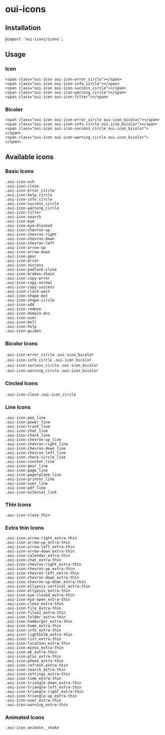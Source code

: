 # oui-icons

<component-status cx-design="partial" ux="rc"></component-status>

## Installation

```less
@import 'oui-icons/icons';
```

## Usage

### Icon

```html:preview
<span class="oui-icon oui-icon-error_circle"></span>
<span class="oui-icon oui-icon-info_circle"></span>
<span class="oui-icon oui-icon-success_circle"></span>
<span class="oui-icon oui-icon-warning_circle"></span>
<span class="oui-icon oui-icon-filter"></span>
```

### Bicolor

```html:preview
<span class="oui-icon oui-icon-error_circle oui-icon_bicolor"></span>
<span class="oui-icon oui-icon-info_circle oui-icon_bicolor"></span>
<span class="oui-icon oui-icon-success_circle oui-icon_bicolor"></span>
<span class="oui-icon oui-icon-warning_circle oui-icon_bicolor"></span>
```

## Available icons

### Basic Icons

<div class="row">
  <div class="oui-icon-badge">
    <div class="oui-icon-badge__preview"><span class="oui-icon oui-icon-ovh" aria-hidden="true"></span></div>
    <div class="oui-icon-badge__code"><code>.oui-icon-ovh</code></div>
  </div>

  <div class="oui-icon-badge">
    <div class="oui-icon-badge__preview"><span class="oui-icon oui-icon-close" aria-hidden="true"></span></div>
    <div class="oui-icon-badge__code"><code>.oui-icon-close</code></div>
  </div>

  <div class="oui-icon-badge">
    <div class="oui-icon-badge__preview"><span class="oui-icon oui-icon-error_circle" aria-hidden="true"></span></div>
    <div class="oui-icon-badge__code"><code>.oui-icon-error_circle</code></div>
  </div>

  <div class="oui-icon-badge">
    <div class="oui-icon-badge__preview"><span class="oui-icon oui-icon-help_circle" aria-hidden="true"></span></div>
    <div class="oui-icon-badge__code"><code>.oui-icon-help_circle</code></div>
  </div>

  <div class="oui-icon-badge">
    <div class="oui-icon-badge__preview"><span class="oui-icon oui-icon-info_circle" aria-hidden="true"></span></div>
    <div class="oui-icon-badge__code"><code>.oui-icon-info_circle</code></div>
  </div>

  <div class="oui-icon-badge">
    <div class="oui-icon-badge__preview"><span class="oui-icon oui-icon-success_circle" aria-hidden="true"></span></div>
    <div class="oui-icon-badge__code"><code>.oui-icon-success_circle</code></div>
  </div>

  <div class="oui-icon-badge">
    <div class="oui-icon-badge__preview"><span class="oui-icon oui-icon-warning_circle" aria-hidden="true"></span></div>
    <div class="oui-icon-badge__code"><code>.oui-icon-warning_circle</code></div>
  </div>

  <div class="oui-icon-badge">
    <div class="oui-icon-badge__preview"><span class="oui-icon oui-icon-filter" aria-hidden="true"></span></div>
    <div class="oui-icon-badge__code"><code>.oui-icon-filter</code></div>
  </div>

  <div class="oui-icon-badge">
    <div class="oui-icon-badge__preview"><span class="oui-icon oui-icon-search" aria-hidden="true"></span></div>
    <div class="oui-icon-badge__code"><code>.oui-icon-search</code></div>
  </div>

  <div class="oui-icon-badge">
    <div class="oui-icon-badge__preview"><span class="oui-icon oui-icon-eye" aria-hidden="true"></span></div>
    <div class="oui-icon-badge__code"><code>.oui-icon-eye</code></div>
  </div>

  <div class="oui-icon-badge">
    <div class="oui-icon-badge__preview"><span class="oui-icon oui-icon-eye-blocked" aria-hidden="true"></span></div>
    <div class="oui-icon-badge__code"><code>.oui-icon-eye-blocked</code></div>
  </div>

  <div class="oui-icon-badge">
    <div class="oui-icon-badge__preview"><span class="oui-icon oui-icon-chevron-up" aria-hidden="true"></span></div>
    <div class="oui-icon-badge__code"><code>.oui-icon-chevron-up</code></div>
  </div>

  <div class="oui-icon-badge">
    <div class="oui-icon-badge__preview"><span class="oui-icon oui-icon-chevron-right" aria-hidden="true"></span></div>
    <div class="oui-icon-badge__code"><code>.oui-icon-chevron-right</code></div>
  </div>

  <div class="oui-icon-badge">
    <div class="oui-icon-badge__preview"><span class="oui-icon oui-icon-chevron-down" aria-hidden="true"></span></div>
    <div class="oui-icon-badge__code"><code>.oui-icon-chevron-down</code></div>
  </div>

  <div class="oui-icon-badge">
    <div class="oui-icon-badge__preview"><span class="oui-icon oui-icon-chevron-left" aria-hidden="true"></span></div>
    <div class="oui-icon-badge__code"><code>.oui-icon-chevron-left</code></div>
  </div>

  <div class="oui-icon-badge">
    <div class="oui-icon-badge__preview"><span class="oui-icon oui-icon-arrow-up" aria-hidden="true"></span></div>
    <div class="oui-icon-badge__code"><code>.oui-icon-arrow-up</code></div>
  </div>

  <div class="oui-icon-badge">
    <div class="oui-icon-badge__preview"><span class="oui-icon oui-icon-arrow-down" aria-hidden="true"></span></div>
    <div class="oui-icon-badge__code"><code>.oui-icon-arrow-down</code></div>
  </div>

  <div class="oui-icon-badge">
    <div class="oui-icon-badge__preview"><span class="oui-icon oui-icon-gear" aria-hidden="true"></span></div>
    <div class="oui-icon-badge__code"><code>.oui-icon-gear</code></div>
  </div>

  <div class="oui-icon-badge">
    <div class="oui-icon-badge__preview"><span class="oui-icon oui-icon-error" aria-hidden="true"></span></div>
    <div class="oui-icon-badge__code"><code>.oui-icon-error</code></div>
  </div>

  <div class="oui-icon-badge">
    <div class="oui-icon-badge__preview"><span class="oui-icon oui-icon-success" aria-hidden="true"></span></div>
    <div class="oui-icon-badge__code"><code>.oui-icon-success</code></div>
  </div>

  <div class="oui-icon-badge">
    <div class="oui-icon-badge__preview"><span class="oui-icon oui-icon-padlock-close" aria-hidden="true"></span></div>
    <div class="oui-icon-badge__code"><code>.oui-icon-padlock-close</code></div>
  </div>

  <div class="oui-icon-badge">
    <div class="oui-icon-badge__preview"><span class="oui-icon oui-icon-broken-chain" aria-hidden="true"></span></div>
    <div class="oui-icon-badge__code"><code>.oui-icon-broken-chain</code></div>
  </div>

  <div class="oui-icon-badge">
    <div class="oui-icon-badge__preview"><span class="oui-icon oui-icon-copy-error" aria-hidden="true"></span></div>
    <div class="oui-icon-badge__code"><code>.oui-icon-copy-error</code></div>
  </div>

  <div class="oui-icon-badge">
    <div class="oui-icon-badge__preview"><span class="oui-icon oui-icon-copy-normal" aria-hidden="true"></span></div>
    <div class="oui-icon-badge__code"><code>.oui-icon-copy-normal</code></div>
  </div>

  <div class="oui-icon-badge">
    <div class="oui-icon-badge__preview"><span class="oui-icon oui-icon-copy-success" aria-hidden="true"></span></div>
    <div class="oui-icon-badge__code"><code>.oui-icon-copy-success</code></div>
  </div>

  <div class="oui-icon-badge">
    <div class="oui-icon-badge__preview"><span class="oui-icon oui-icon-clock-wait" aria-hidden="true"></span></div>
    <div class="oui-icon-badge__code"><code>.oui-icon-clock-wait</code></div>
  </div>

  <div class="oui-icon-badge">
    <div class="oui-icon-badge__preview"><span class="oui-icon oui-icon-shape-dot" aria-hidden="true"></span></div>
    <div class="oui-icon-badge__code"><code>.oui-icon-shape-dot</code></div>
  </div>

  <div class="oui-icon-badge">
    <div class="oui-icon-badge__preview"><span class="oui-icon oui-icon-shape-circle" aria-hidden="true"></span></div>
    <div class="oui-icon-badge__code"><code>.oui-icon-shape-circle</code></div>
  </div>

  <div class="oui-icon-badge">
    <div class="oui-icon-badge__preview"><span class="oui-icon oui-icon-add" aria-hidden="true"></span></div>
    <div class="oui-icon-badge__code"><code>.oui-icon-add</code></div>
  </div>

  <div class="oui-icon-badge">
    <div class="oui-icon-badge__preview"><span class="oui-icon oui-icon-remove" aria-hidden="true"></span></div>
    <div class="oui-icon-badge__code"><code>.oui-icon-remove</code></div>
  </div>

  <div class="oui-icon-badge">
    <div class="oui-icon-badge__preview"><span class="oui-icon oui-icon-domain-dns" aria-hidden="true"></span></div>
    <div class="oui-icon-badge__code"><code>.oui-icon-domain-dns</code></div>
  </div>

  <div class="oui-icon-badge">
    <div class="oui-icon-badge__preview"><span class="oui-icon oui-icon-user" aria-hidden="true"></span></div>
    <div class="oui-icon-badge__code"><code>.oui-icon-user</code></div>
  </div>

  <div class="oui-icon-badge">
    <div class="oui-icon-badge__preview"><span class="oui-icon oui-icon-bell" aria-hidden="true"></span></div>
    <div class="oui-icon-badge__code"><code>.oui-icon-bell</code></div>
  </div>

   <div class="oui-icon-badge">
    <div class="oui-icon-badge__preview"><span class="oui-icon oui-icon-help" aria-hidden="true"></span></div>
    <div class="oui-icon-badge__code"><code>.oui-icon-help</code></div>
  </div>

  <div class="oui-icon-badge">
    <div class="oui-icon-badge__preview"><span class="oui-icon oui-icon-guides" aria-hidden="true"></span></div>
    <div class="oui-icon-badge__code"><code>.oui-icon-guides</code></div>
  </div>
</div>

### Bicolor Icons

<div class="row">
  <div class="oui-icon-badge">
    <div class="oui-icon-badge__preview"><span class="oui-icon oui-icon-error_circle oui-icon_bicolor" aria-hidden="true"></span></div>
    <div class="oui-icon-badge__code">
      <code>.oui-icon-error_circle</code>
      <code>.oui-icon_bicolor</code>
    </div>
  </div>

  <div class="oui-icon-badge">
    <div class="oui-icon-badge__preview"><span class="oui-icon oui-icon-info_circle oui-icon_bicolor" aria-hidden="true"></span></div>
    <div class="oui-icon-badge__code">
      <code>.oui-icon-info_circle</code>
      <code>.oui-icon_bicolor</code>
    </div>
  </div>

  <div class="oui-icon-badge">
    <div class="oui-icon-badge__preview"><span class="oui-icon oui-icon-success_circle oui-icon_bicolor" aria-hidden="true"></span></div>
    <div class="oui-icon-badge__code">
      <code>.oui-icon-success_circle</code>
      <code>.oui-icon_bicolor</code>
    </div>
  </div>

  <div class="oui-icon-badge">
    <div class="oui-icon-badge__preview"><span class="oui-icon oui-icon-warning_circle oui-icon_bicolor" aria-hidden="true"></span></div>
    <div class="oui-icon-badge__code">
      <code>.oui-icon-warning_circle</code>
      <code>.oui-icon_bicolor</code>
    </div>
  </div>
</div>

### Circled Icons

<div class="row">
  <div class="oui-icon-badge">
    <div class="oui-icon-badge__preview"><span class="oui-icon oui-icon-close oui-icon_circle" aria-hidden="true"></span></div>
    <div class="oui-icon-badge__code">
      <code>.oui-icon-close</code>
      <code>.oui-icon_circle</code>
    </div>
  </div>
</div>

### Line Icons

<div class="row">
  <div class="oui-icon-badge">
    <div class="oui-icon-badge__preview"><span class="oui-icon oui-icon-pen_line" aria-hidden="true"></span></div>
    <div class="oui-icon-badge__code"><code>.oui-icon-pen_line</code></div>
  </div>

  <div class="oui-icon-badge">
    <div class="oui-icon-badge__preview"><span class="oui-icon oui-icon-power_line" aria-hidden="true"></span></div>
    <div class="oui-icon-badge__code"><code>.oui-icon-power_line</code></div>
  </div>

  <div class="oui-icon-badge">
    <div class="oui-icon-badge__preview"><span class="oui-icon oui-icon-trash_line" aria-hidden="true"></span></div>
    <div class="oui-icon-badge__code"><code>.oui-icon-trash_line</code></div>
  </div>

  <div class="oui-icon-badge">
    <div class="oui-icon-badge__preview"><span class="oui-icon oui-icon-chat_line" aria-hidden="true"></span></div>
    <div class="oui-icon-badge__code"><code>.oui-icon-chat_line</code></div>
  </div>

  <div class="oui-icon-badge">
    <div class="oui-icon-badge__preview"><span class="oui-icon oui-icon-check_line" aria-hidden="true"></span></div>
    <div class="oui-icon-badge__code"><code>.oui-icon-check_line</code></div>
  </div>

  <div class="oui-icon-badge">
    <div class="oui-icon-badge__preview"><span class="oui-icon oui-icon-chevron-up_line" aria-hidden="true"></span></div>
    <div class="oui-icon-badge__code"><code>.oui-icon-chevron-up_line</code></div>
  </div>

  <div class="oui-icon-badge">
    <div class="oui-icon-badge__preview"><span class="oui-icon oui-icon-chevron-right_line" aria-hidden="true"></span></div>
    <div class="oui-icon-badge__code"><code>.oui-icon-chevron-right_line</code></div>
  </div>

  <div class="oui-icon-badge">
    <div class="oui-icon-badge__preview"><span class="oui-icon oui-icon-chevron-down_line" aria-hidden="true"></span></div>
    <div class="oui-icon-badge__code"><code>.oui-icon-chevron-down_line</code></div>
  </div>

  <div class="oui-icon-badge">
    <div class="oui-icon-badge__preview"><span class="oui-icon oui-icon-chevron-left_line" aria-hidden="true"></span></div>
    <div class="oui-icon-badge__code"><code>.oui-icon-chevron-left_line</code></div>
  </div>

  <div class="oui-icon-badge">
    <div class="oui-icon-badge__preview"><span class="oui-icon oui-icon-check-circle_line" aria-hidden="true"></span></div>
    <div class="oui-icon-badge__code"><code>.oui-icon-check-circle_line</code></div>
  </div>

  <div class="oui-icon-badge">
    <div class="oui-icon-badge__preview"><span class="oui-icon oui-icon-counter_line" aria-hidden="true"></span></div>
    <div class="oui-icon-badge__code"><code>.oui-icon-counter_line</code></div>
  </div>

  <div class="oui-icon-badge">
    <div class="oui-icon-badge__preview"><span class="oui-icon oui-icon-gear_line" aria-hidden="true"></span></div>
    <div class="oui-icon-badge__code"><code>.oui-icon-gear_line</code></div>
  </div>

  <div class="oui-icon-badge">
    <div class="oui-icon-badge__preview"><span class="oui-icon oui-icon-page_line" aria-hidden="true"></span></div>
    <div class="oui-icon-badge__code"><code>.oui-icon-page_line</code></div>
  </div>

  <div class="oui-icon-badge">
    <div class="oui-icon-badge__preview"><span class="oui-icon oui-icon-paperplane_line" aria-hidden="true"></span></div>
    <div class="oui-icon-badge__code"><code>.oui-icon-paperplane_line</code></div>
  </div>

  <div class="oui-icon-badge">
    <div class="oui-icon-badge__preview"><span class="oui-icon oui-icon-printer_line" aria-hidden="true"></span></div>
    <div class="oui-icon-badge__code"><code>.oui-icon-printer_line</code></div>
  </div>

  <div class="oui-icon-badge">
    <div class="oui-icon-badge__preview"><span class="oui-icon oui-icon-user_line" aria-hidden="true"></span></div>
    <div class="oui-icon-badge__code"><code>.oui-icon-user_line</code></div>
  </div>

  <div class="oui-icon-badge">
    <div class="oui-icon-badge__preview"><span class="oui-icon oui-icon-pdf_line" aria-hidden="true"></span></div>
    <div class="oui-icon-badge__code"><code>.oui-icon-pdf_line</code></div>
  </div>

  <div class="oui-icon-badge">
    <div class="oui-icon-badge__preview"><span class="oui-icon oui-icon-external_link" aria-hidden="true"></span></div>
    <div class="oui-icon-badge__code"><code>.oui-icon-external_link</code></div>
  </div>
</div>

### Thin Icons

<div class="row">
  <div class="oui-icon-badge">
    <div class="oui-icon-badge__preview"><span class="oui-icon oui-icon-close_thin" aria-hidden="true"></span></div>
    <div class="oui-icon-badge__code"><code>.oui-icon-close_thin</code></div>
  </div>
</div>

### Extra thin Icons 

<div class="row">
  <div class="oui-icon-badge">
    <div class="oui-icon-badge__preview"><span class="oui-icon oui-icon-arrow-right_extra-thin" aria-hidden="true"></span></div>
    <div class="oui-icon-badge__code"><code>.oui-icon-arrow-right_extra-thin</code></div>
  </div>

  <div class="oui-icon-badge">
    <div class="oui-icon-badge__preview"><span class="oui-icon oui-icon-arrow-up_extra-thin" aria-hidden="true"></span></div>
    <div class="oui-icon-badge__code"><code>.oui-icon-arrow-up_extra-thin</code></div>
  </div>

  <div class="oui-icon-badge">
    <div class="oui-icon-badge__preview"><span class="oui-icon oui-icon-arrow-left_extra-thin" aria-hidden="true"></span></div>
    <div class="oui-icon-badge__code"><code>.oui-icon-arrow-left_extra-thin</code></div>
  </div>

  <div class="oui-icon-badge">
    <div class="oui-icon-badge__preview"><span class="oui-icon oui-icon-arrow-down_extra-thin" aria-hidden="true"></span></div>
    <div class="oui-icon-badge__code"><code>.oui-icon-arrow-down_extra-thin</code></div>
  </div>

  <div class="oui-icon-badge">
    <div class="oui-icon-badge__preview"><span class="oui-icon oui-icon-calendar_extra-thin" aria-hidden="true"></span></div>
    <div class="oui-icon-badge__code"><code>.oui-icon-calendar_extra-thin</code></div>
  </div>

  <div class="oui-icon-badge">
    <div class="oui-icon-badge__preview"><span class="oui-icon oui-icon-chat_extra-thin" aria-hidden="true"></span></div>
    <div class="oui-icon-badge__code"><code>.oui-icon-chat_extra-thin</code></div>
  </div>

  <div class="oui-icon-badge">
    <div class="oui-icon-badge__preview"><span class="oui-icon oui-icon-chevron-right_extra-thin" aria-hidden="true"></span></div>
    <div class="oui-icon-badge__code"><code>.oui-icon-chevron-right_extra-thin</code></div>
  </div>

  <div class="oui-icon-badge">
    <div class="oui-icon-badge__preview"><span class="oui-icon oui-icon-chevron-up_extra-thin" aria-hidden="true"></span></div>
    <div class="oui-icon-badge__code"><code>.oui-icon-chevron-up_extra-thin</code></div>
  </div>

  <div class="oui-icon-badge">
    <div class="oui-icon-badge__preview"><span class="oui-icon oui-icon-chevron-left_extra-thin" aria-hidden="true"></span></div>
    <div class="oui-icon-badge__code"><code>.oui-icon-chevron-left_extra-thin</code></div>
  </div>

  <div class="oui-icon-badge">
    <div class="oui-icon-badge__preview"><span class="oui-icon oui-icon-chevron-down_extra-thin" aria-hidden="true"></span></div>
    <div class="oui-icon-badge__code"><code>.oui-icon-chevron-down_extra-thin</code></div>
  </div>

  <div class="oui-icon-badge">
    <div class="oui-icon-badge__preview"><span class="oui-icon oui-icon-chevron-up-down_extra-thin" aria-hidden="true"></span></div>
    <div class="oui-icon-badge__code"><code>.oui-icon-chevron-up-down_extra-thin</code></div>
  </div>

  <div class="oui-icon-badge">
    <div class="oui-icon-badge__preview"><span class="oui-icon oui-icon-ellypsis-vertical_extra-thin" aria-hidden="true"></span></div>
    <div class="oui-icon-badge__code"><code>.oui-icon-ellypsis-vertical_extra-thin</code></div>
  </div>

  <div class="oui-icon-badge">
    <div class="oui-icon-badge__preview"><span class="oui-icon oui-icon-ellypsis_extra-thin" aria-hidden="true"></span></div>
    <div class="oui-icon-badge__code"><code>.oui-icon-ellypsis_extra-thin</code></div>
  </div>

  <div class="oui-icon-badge">
    <div class="oui-icon-badge__preview"><span class="oui-icon oui-icon-eye-closed_extra-thin" aria-hidden="true"></span></div>
    <div class="oui-icon-badge__code"><code>.oui-icon-eye-closed_extra-thin</code></div>
  </div>

  <div class="oui-icon-badge">
    <div class="oui-icon-badge__preview"><span class="oui-icon oui-icon-eye-open_extra-thin" aria-hidden="true"></span></div>
    <div class="oui-icon-badge__code"><code>.oui-icon-eye-open_extra-thin</code></div>
  </div>

  <div class="oui-icon-badge">
    <div class="oui-icon-badge__preview"><span class="oui-icon oui-icon-close_extra-thin" aria-hidden="true"></span></div>
    <div class="oui-icon-badge__code"><code>.oui-icon-close_extra-thin</code></div>
  </div>

  <div class="oui-icon-badge">
    <div class="oui-icon-badge__preview"><span class="oui-icon oui-icon-file_extra-thin" aria-hidden="true"></span></div>
    <div class="oui-icon-badge__code"><code>.oui-icon-file_extra-thin</code></div>
  </div>

  <div class="oui-icon-badge">
    <div class="oui-icon-badge__preview"><span class="oui-icon oui-icon-filex2_extra-thin" aria-hidden="true"></span></div>
    <div class="oui-icon-badge__code"><code>.oui-icon-filex2_extra-thin</code></div>
  </div>

  <div class="oui-icon-badge">
    <div class="oui-icon-badge__preview"><span class="oui-icon oui-icon-folder_extra-thin" aria-hidden="true"></span></div>
    <div class="oui-icon-badge__code"><code>.oui-icon-folder_extra-thin</code></div>
  </div>

  <div class="oui-icon-badge">
    <div class="oui-icon-badge__preview"><span class="oui-icon oui-icon-hamburger_extra-thin" aria-hidden="true"></span></div>
    <div class="oui-icon-badge__code"><code>.oui-icon-hamburger_extra-thin</code></div>
  </div>

  <div class="oui-icon-badge">
    <div class="oui-icon-badge__preview"><span class="oui-icon oui-icon-home_extra-thin" aria-hidden="true"></span></div>
    <div class="oui-icon-badge__code"><code>.oui-icon-home_extra-thin</code></div>
  </div>

  <div class="oui-icon-badge">
    <div class="oui-icon-badge__preview"><span class="oui-icon oui-icon-info_extra-thin" aria-hidden="true"></span></div>
    <div class="oui-icon-badge__code"><code>.oui-icon-info_extra-thin</code></div>
  </div>

  <div class="oui-icon-badge">
    <div class="oui-icon-badge__preview"><span class="oui-icon oui-icon-lightbulb_extra-thin" aria-hidden="true"></span></div>
    <div class="oui-icon-badge__code"><code>.oui-icon-lightbulb_extra-thin</code></div>
  </div>

  <div class="oui-icon-badge">
    <div class="oui-icon-badge__preview"><span class="oui-icon oui-icon-list_extra-thin" aria-hidden="true"></span></div>
    <div class="oui-icon-badge__code"><code>.oui-icon-list_extra-thin</code></div>
  </div>

  <div class="oui-icon-badge">
    <div class="oui-icon-badge__preview"><span class="oui-icon oui-icon-location_extra-thin" aria-hidden="true"></span></div>
    <div class="oui-icon-badge__code"><code>.oui-icon-location_extra-thin</code></div>
  </div>

  <div class="oui-icon-badge">
    <div class="oui-icon-badge__preview"><span class="oui-icon oui-icon-minus_extra-thin" aria-hidden="true"></span></div>
    <div class="oui-icon-badge__code"><code>.oui-icon-minus_extra-thin</code></div>
  </div>

  <div class="oui-icon-badge">
    <div class="oui-icon-badge__preview"><span class="oui-icon oui-icon-ok_extra-thin" aria-hidden="true"></span></div>
    <div class="oui-icon-badge__code"><code>.oui-icon-ok_extra-thin</code></div>
  </div>

  <div class="oui-icon-badge">
    <div class="oui-icon-badge__preview"><span class="oui-icon oui-icon-plus_extra-thin" aria-hidden="true"></span></div>
    <div class="oui-icon-badge__code"><code>.oui-icon-plus_extra-thin</code></div>
  </div>

  <div class="oui-icon-badge">
    <div class="oui-icon-badge__preview"><span class="oui-icon oui-icon-phone_extra-thin" aria-hidden="true"></span></div>
    <div class="oui-icon-badge__code"><code>.oui-icon-phone_extra-thin</code></div>
  </div>

  <div class="oui-icon-badge">
    <div class="oui-icon-badge__preview"><span class="oui-icon oui-icon-refresh_extra-thin" aria-hidden="true"></span></div>
    <div class="oui-icon-badge__code"><code>.oui-icon-refresh_extra-thin</code></div>
  </div>

  <div class="oui-icon-badge">
    <div class="oui-icon-badge__preview"><span class="oui-icon oui-icon-search_extra-thin" aria-hidden="true"></span></div>
    <div class="oui-icon-badge__code"><code>.oui-icon-search_extra-thin</code></div>
  </div>

  <div class="oui-icon-badge">
    <div class="oui-icon-badge__preview"><span class="oui-icon oui-icon-settings_extra-thin" aria-hidden="true"></span></div>
    <div class="oui-icon-badge__code"><code>.oui-icon-settings_extra-thin</code></div>
  </div>

  <div class="oui-icon-badge">
    <div class="oui-icon-badge__preview"><span class="oui-icon oui-icon-time_extra-thin" aria-hidden="true"></span></div>
    <div class="oui-icon-badge__code"><code>.oui-icon-time_extra-thin</code></div>
  </div>

  <div class="oui-icon-badge">
    <div class="oui-icon-badge__preview"><span class="oui-icon oui-icon-triangle-down_extra-thin" aria-hidden="true"></span></div>
    <div class="oui-icon-badge__code"><code>.oui-icon-triangle-down_extra-thin</code></div>
  </div>

  <div class="oui-icon-badge">
    <div class="oui-icon-badge__preview"><span class="oui-icon oui-icon-triangle-left_extra-thin" aria-hidden="true"></span></div>
    <div class="oui-icon-badge__code"><code>.oui-icon-triangle-left_extra-thin</code></div>
  </div>

  <div class="oui-icon-badge">
    <div class="oui-icon-badge__preview"><span class="oui-icon oui-icon-triangle-right_extra-thin" aria-hidden="true"></span></div>
    <div class="oui-icon-badge__code"><code>.oui-icon-triangle-right_extra-thin</code></div>
  </div>

  <div class="oui-icon-badge">
    <div class="oui-icon-badge__preview"><span class="oui-icon oui-icon-triangle-up_extra-thin" aria-hidden="true"></span></div>
    <div class="oui-icon-badge__code"><code>.oui-icon-triangle-up_extra-thin</code></div>
  </div>

  <div class="oui-icon-badge">
    <div class="oui-icon-badge__preview"><span class="oui-icon oui-icon-user_extra-thin" aria-hidden="true"></span></div>
    <div class="oui-icon-badge__code"><code>.oui-icon-user_extra-thin</code></div>
  </div>

  <div class="oui-icon-badge">
    <div class="oui-icon-badge__preview"><span class="oui-icon oui-icon-warning_extra-thin" aria-hidden="true"></span></div>
    <div class="oui-icon-badge__code"><code>.oui-icon-warning_extra-thin</code></div>
  </div>
</div>

### Animated Icons

<div class="row">
  <div class="oui-icon-badge">
    <div class="oui-icon-badge__preview"><span class="oui-icon oui-icon-ovh oui-icon_shake" aria-hidden="true"></span></div>
    <div class="oui-icon-badge__code"><code>.oui-icon_animate__shake</code></div>
  </div>
</div>
